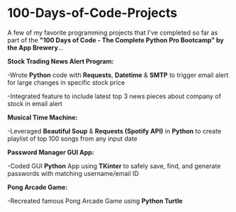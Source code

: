 # 100-Days-of-Code-Projects
A few of my favorite programming projects that I've completed so far as part of the **"100 Days of Code - The Complete Python Pro Bootcamp" by the App Brewery**...


**Stock Trading News Alert Program:**

-Wrote **Python** code with **Requests**, **Datetime** & **SMTP** to trigger email alert for large changes in specific stock price

-Integrated feature to include latest top 3 news pieces about company of stock in email alert


**Musical Time Machine:**

-Leveraged **Beautiful Soup** & **Requests (Spotify API)** in **Python** to create playlist of top 100 songs from any input date 


**Password Manager GUI App:**

-Coded GUI **Python** App using **TKinter** to safely save, find, and generate passwords with matching username/email ID


**Pong Arcade Game:**

-Recreated famous Pong Arcade Game using **Python Turtle**
